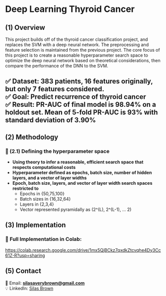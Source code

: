 # Deep Learning Thyroid Cancer 

## (1) Overview  

This project builds off of the thyroid cancer classification project, and replaces the SVM with a deep neural network. The preprocessing and feature selection is maintained from the previous project. The core focus of this project is to create a reasonable hyperparameter search space to optimize the deep neural network based on theoretical considerations, then compare the performance of the DNN to the SVM.

✅ **Dataset:** 383 patients, 16 features originally, but only 7 features considered.   
✅ **Goal:** Predict recurrence of thyroid cancer  
✅ **Result:** PR-AUC of final model is 98.94% on a holdout set. Mean of 5-fold PR-AUC is 93% with standard deviation of 3.90%
---

## (2) Methodology  
### 🔹 (2.1) Defining the hyperparameter space
  - **Using theory to infer a reasonable, efficient search space that respects computational costs**
  - **Hyperparameter defined as epochs, batch size, number of hidden layers, and a vector of layer widths**
  - **Epoch, batch size, layers, and vector of layer width search spaces restricted to**
      - Epochs in {50,75,100}
      - Batch sizes in {16,32,64}
      - Layers in {2,3,4}
      - Vector represented pyramidally as (2^(L), 2^(L-1), ... 2) 

## (3) Implementation  

### **🔗 Full Implementation in Colab:**  
https://colab.research.google.com/drive/1mx5QjBCkz7qxdkZtcvqhe4Dy3Cc61Z-R?usp=sharing

## (5) Contact  
📧 Email: **silasaverybrown@gmail.com**  
💡 LinkedIn: [Silas Brown](https://www.linkedin.com/in/silas-brown/) 



